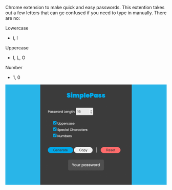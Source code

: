 Chrome extension to make quick and easy passwords. This extention takes out a few letters that can ge confused if you need to type in manually. There are no:

Lowercase
- i, l

Uppercase
- I, L, O

Number
- 1, 0

![My Image](Github-images/unnamed.png)
<br>
